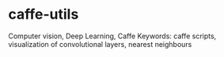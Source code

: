 # caffe-utils
Computer vision, Deep Learning, Caffe
Keywords: caffe scripts, visualization of convolutional layers, nearest neighbours
